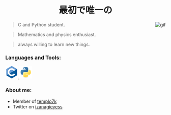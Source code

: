 <br>
  <h1 align="center">最初で唯一の</h1>
  
<img align="right" widgth="298" height="280" alt="gif" src="https://64.media.tumblr.com/f7c270a88628c7a61858bd885af6485d/89ad2d6342b37c39-c8/s540x810/b43b1ffd3d42d89e3a8c3a39749eb202bb02928a.gifv">


> C and Python student.
 
> Mathematics and physics enthusiast.

> always willing to learn new things.


 <h3 align="left">Languages and Tools:</h3>
<p align="left"> </a> <a href="https://www.cprogramming.com/" target="_blank" rel="noreferrer"> <img src="https://raw.githubusercontent.com/devicons/devicon/master/icons/c/c-original.svg" alt="c" width="40" height="40"/> </a> </a> <a href="https://www.python.org" target="_blank" rel="noreferrer"> <img src="https://raw.githubusercontent.com/devicons/devicon/master/icons/python/python-original.svg" alt="python" width="40" height="40"/> </a> </p>

<h3 align="left">About me:</h3>

- Member of [templo7k](https://templo7k.ninja)
- Twitter on [izanagieyess](https://twitter.com/izanagieyess)
